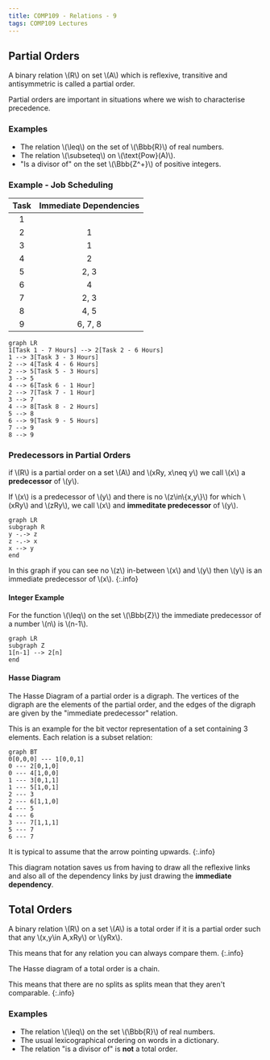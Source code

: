 ```yaml
---
title: COMP109 - Relations - 9
tags: COMP109 Lectures
---
```

## Partial Orders
A binary relation &#92;(R&#92;) on set &#92;(A&#92;) which is reflexive, transitive and antisymmetric is called  a partial order.

Partial orders are important in situations where we wish to characterise precedence.

### Examples
* The relation &#92;(\leq&#92;) on the set of &#92;(\Bbb{R}&#92;) of real numbers.
* The relation &#92;(\subseteq&#92;) on &#92;(\text{Pow}(A)&#92;).
* "Is a divisor of" on the set &#92;(\Bbb{Z^+}&#92;) of positive integers.

### Example - Job Scheduling

| Task | Immediate Dependencies |
| :-: | :-: |
| 1 |  |
| 2 | 1 |
| 3 | 1 |
| 4 | 2 | 
| 5 | 2, 3 |
| 6 | 4 |
| 7 | 2, 3 |
| 8 | 4, 5 |
| 9 | 6, 7, 8 |

```mermaid
graph LR
1[Task 1 - 7 Hours] --> 2[Task 2 - 6 Hours]
1 --> 3[Task 3 - 3 Hours]
2 --> 4[Task 4 - 6 Hours]
2 --> 5[Task 5 - 3 Hours]
3 --> 5
4 --> 6[Task 6 - 1 Hour]
2 --> 7[Task 7 - 1 Hour]
3 --> 7
4 --> 8[Task 8 - 2 Hours]
5 --> 8
6 --> 9[Task 9 - 5 Hours]
7 --> 9
8 --> 9
```

### Predecessors in Partial Orders
if &#92;(R&#92;) is a partial order on a set &#92;(A&#92;) and &#92;(xRy, x\neq y&#92;) we call &#92;(x&#92;) a **predecessor** of &#92;(y&#92;).

If &#92;(x&#92;) is a predecessor of &#92;(y&#92;) and there is no &#92;(z\in&#92;{x,y&#92;}&#92;) for which &#92;(xRy&#92;) and &#92;(zRy&#92;), we call &#92;(x&#92;) and **immeditate predecessor** of &#92;(y&#92;).

```mermaid
graph LR
subgraph R
y -.-> z
z -.-> x
x --> y
end
```

In this graph if you can see no &#92;(z&#92;) in-between &#92;(x&#92;) and &#92;(y&#92;) then &#92;(y&#92;) is an immediate predecessor of &#92;(x&#92;).
{:.info}

#### Integer Example
For the function &#92;(\leq&#92;) on the set &#92;(\Bbb{Z}&#92;) the immediate predecessor of a number &#92;(n&#92;) is &#92;(n-1&#92;).

```mermaid
graph LR
subgraph Z
1[n-1] --> 2[n]
end 
```

#### Hasse Diagram
The Hasse Diagram of a partial order is a digraph. The vertices of the digraph are the elements of the partial order, and the edges of the digraph are given by the "immediate predecessor" relation.

This is an example for the bit vector representation of a set containing 3 elements. Each relation is a subset relation:

```mermaid
graph BT
0[0,0,0] --- 1[0,0,1]
0 --- 2[0,1,0]
0 --- 4[1,0,0]
1 --- 3[0,1,1]
1 --- 5[1,0,1]
2 --- 3
2 --- 6[1,1,0]
4 --- 5
4 --- 6
3 --- 7[1,1,1]
5 --- 7
6 --- 7
```

It is typical to assume that the arrow pointing upwards.
{:.info}

This diagram notation saves us from having to draw all the reflexive links and also all of the dependency links by just drawing the **immediate dependency**.

## Total Orders
A binary relation &#92;(R&#92;) on a set &#92;(A&#92;) is a total order if it is a partial order such that any &#92;(x,y\in A,xRy&#92;) or &#92;(yRx&#92;).

This means that for any relation you can always compare them.
{:.info}

The Hasse diagram of a total order is a chain.

This means that there are no splits as splits mean that they aren't comparable.
{:.info}

### Examples
* The relation &#92;(\leq&#92;) on the set &#92;(\Bbb{R}&#92;) of real numbers.
* The usual lexicographical ordering on words in a dictionary.
* The relation "is a divisor of" is **not** a total order.
